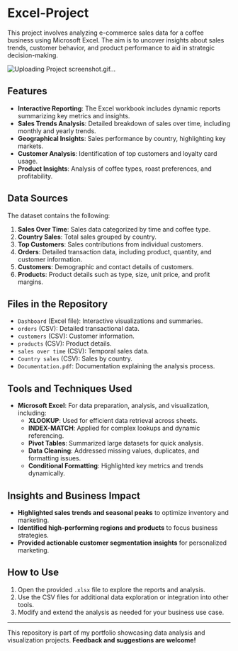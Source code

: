 # Excel-Project
This project involves analyzing e-commerce sales data for a coffee business using Microsoft Excel. The aim is to uncover insights about sales trends, customer behavior, and product performance to aid in strategic decision-making.

![Uploading Project screenshot.gif…]()


## Features 

- **Interactive Reporting**: The Excel workbook includes dynamic reports summarizing key metrics and insights.
- **Sales Trends Analysis**: Detailed breakdown of sales over time, including monthly and yearly trends.
- **Geographical Insights**: Sales performance by country, highlighting key markets.
- **Customer Analysis**: Identification of top customers and loyalty card usage.
- **Product Insights**: Analysis of coffee types, roast preferences, and profitability.

## Data Sources

The dataset contains the following:

1. **Sales Over Time**: Sales data categorized by time and coffee type.
2. **Country Sales**: Total sales grouped by country.
3. **Top Customers**: Sales contributions from individual customers.
4. **Orders**: Detailed transaction data, including product, quantity, and customer information.
5. **Customers**: Demographic and contact details of customers.
6. **Products**: Product details such as type, size, unit price, and profit margins.

## Files in the Repository

- `Dashboard` (Excel file): Interactive visualizations and summaries.
- `orders` (CSV): Detailed transactional data.
- `customers` (CSV): Customer information.
- `products` (CSV): Product details.
- `sales over time` (CSV): Temporal sales data.
- `Country sales` (CSV): Sales by country.
- `Documentation.pdf`: Documentation explaining the analysis process.

## Tools and Techniques Used

- **Microsoft Excel**: For data preparation, analysis, and visualization, including:
  - **XLOOKUP**: Used for efficient data retrieval across sheets.
  - **INDEX-MATCH**: Applied for complex lookups and dynamic referencing.
  - **Pivot Tables**: Summarized large datasets for quick analysis.
  - **Data Cleaning**: Addressed missing values, duplicates, and formatting issues.
  - **Conditional Formatting**: Highlighted key metrics and trends dynamically.

## Insights and Business Impact

- **Highlighted sales trends and seasonal peaks** to optimize inventory and marketing.
- **Identified high-performing regions and products** to focus business strategies.
- **Provided actionable customer segmentation insights** for personalized marketing.

## How to Use

1. Open the provided `.xlsx` file to explore the reports and analysis.
2. Use the CSV files for additional data exploration or integration into other tools.
3. Modify and extend the analysis as needed for your business use case.


---

This repository is part of my portfolio showcasing data analysis and visualization projects. **Feedback and suggestions are welcome!**
